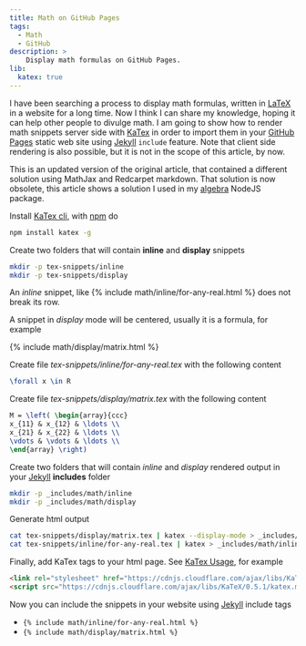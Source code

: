 ```yaml
---
title: Math on GitHub Pages
tags:
  - Math
  - GitHub
description: >
    Display math formulas on GitHub Pages.
lib:
  katex: true
---
```


I have been searching a process to display math formulas, written in [LaTeX][LaTeX]
in a website for a long time. Now I think I can share my knowledge, hoping it
can help other people to divulge math.
I am going to show how to render math snippets server side with [KaTex][KaTex]
in order to import them in your [GitHub Pages][gh-pages] static web site using
[Jekyll][Jekyll] `include` feature.
Note that client side rendering is also possible, but it is not in the scope of
this article, by now.

This is an updated version of the original article, that contained a different
solution using MathJax and Redcarpet markdown.
That solution is now obsolete, this article shows a solution I used in my
[algebra][algebra] NodeJS package.

Install [KaTex cli][KaTex], with [npm][npm] do

```bash
npm install katex -g
```

Create two folders that will contain **inline** and **display** snippets

```bash
mkdir -p tex-snippets/inline
mkdir -p tex-snippets/display
```

An *inline* snippet, like {% include math/inline/for-any-real.html %} does not break its row.

A snippet in *display* mode will be centered, usually it is a formula, for example

{% include math/display/matrix.html %}

Create file *tex-snippets/inline/for-any-real.tex* with the following content

```tex
\forall x \in R
```

Create file *tex-snippets/display/matrix.tex* with the following content

```tex
M = \left( \begin{array}{ccc}
x_{11} & x_{12} & \ldots \\
x_{21} & x_{22} & \ldots \\
\vdots & \vdots & \ldots \\
\end{array} \right)
```

Create two folders that will contain *inline* and *display* rendered output in your
[Jekyll][Jekyll] **includes** folder

```bash
mkdir -p _includes/math/inline
mkdir -p _includes/math/display
```

Generate html output

```bash
cat tex-snippets/display/matrix.tex | katex --display-mode > _includes/math/display/matrix.html
cat tex-snippets/inline/for-any-real.tex | katex > _includes/math/inline/for-any-real.html
```

Finally, add KaTex tags to your html page. See [KaTex Usage][KaTexUsage], for example

```html
<link rel="stylesheet" href="https://cdnjs.cloudflare.com/ajax/libs/KaTeX/0.5.1/katex.min.css">
<script src="https://cdnjs.cloudflare.com/ajax/libs/KaTeX/0.5.1/katex.min.js"></script>
```

Now you can include the snippets in your website using [Jekyll][Jekyll] include tags

* `{% include math/inline/for-any-real.html %}`
* `{% include math/display/matrix.html %}`

[algebra]: http://g14n.info/algebra "algebra"
[LaTeX]: http://www.latex-project.org/ "LaTeX"
[gh-pages]: https://pages.github.com/ "GitHub Pages"
[KaTex]: https://khan.github.io/KaTeX/ "KaTex"
[Jekyll]: http://jekyllrb.com/ "Jekyll"
[npm]: https://www.npmjs.com/ "npm"
[KaTexUsage]: https://github.com/Khan/KaTeX#usage "KaTex Usage"
